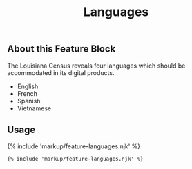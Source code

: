 ﻿---
title: Languages
summary: Show the Louisiana user all of the languages we support.
tags: feature blocks
layout: guide
eleventyNavigation:
  key: Languages
  parent: Feature Blocks
  excerpt: Show the Louisiana user all of the languages we support.
  order: 4
  img: /img/illustrations/illus-languages.svg
---

## About this Feature Block

The Louisiana Census reveals four languages which should be accommodated in its digital products. 
  - English
  - French
  - Spanish 
  - Vietnamese

## Usage

{% include 'markup/feature-languages.njk' %}

``` html
{% include 'markup/feature-languages.njk' %}
```
